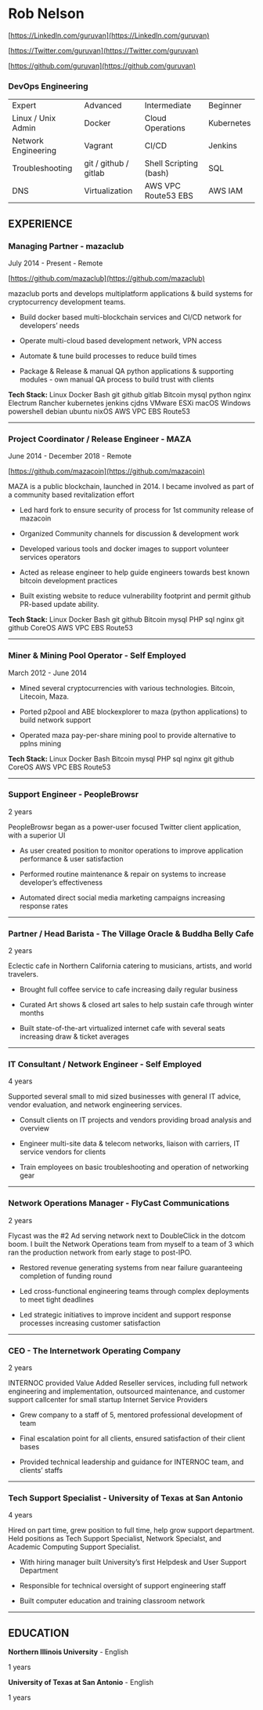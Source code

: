 # **Rob Nelson**


[https://LinkedIn.com/guruvan](https://LinkedIn.com/guruvan)

[https://Twitter.com/guruvan](https://Twitter.com/guruvan)

[https://github.com/guruvan](https://github.com/guruvan)

### **DevOps Engineering**

<table>
  <tr>
    <td>Expert</td>
    <td>Advanced</td>
    <td>Intermediate</td>
    <td>Beginner</td>
  </tr>
  <tr>
    <td>Linux / Unix Admin</td>
    <td>Docker</td>
    <td>Cloud Operations</td>
    <td>Kubernetes</td>
  </tr>
  <tr>
    <td>Network Engineering</td>
    <td>Vagrant</td>
    <td>CI/CD</td>
    <td>Jenkins</td>
  </tr>
  <tr>
    <td>Troubleshooting </td>
    <td>git / github / gitlab</td>
    <td>Shell Scripting (bash)</td>
    <td>SQL</td>
  </tr>
  <tr>
    <td>DNS</td>
    <td>Virtualization </td>
    <td>AWS VPC Route53 EBS</td>
    <td>AWS IAM</td>
  </tr>
</table>

## **EXPERIENCE**

### **Managing Partner** - mazaclub

July 2014 - Present - Remote

[https://github.com/mazaclub](https://github.com/mazaclub) 

mazaclub ports and develops multiplatform applications & build systems for cryptocurrency development teams. 

* Build docker based multi-blockchain services  and CI/CD network for developers’ needs

* Operate multi-cloud based development network, VPN access

* Automate & tune build processes to reduce build times

* Package & Release & manual QA python applications & supporting modules - own manual QA process to build trust with clients

**Tech Stack:** Linux Docker Bash git github gitlab Bitcoin mysql python nginx Electrum Rancher kubernetes jenkins cjdns VMware ESXi macOS Windows powershell debian ubuntu nixOS  AWS VPC EBS Route53

---

### **Project Coordinator / Release Engineer** - MAZA

June 2014 - December 2018 - Remote

[https://github.com/mazacoin](https://github.com/mazacoin) 

MAZA is a public blockchain, launched in 2014.  I became involved as part of a community based revitalization effort

* Led hard fork to ensure security of process for 1st community release of mazacoin

* Organized Community channels for discussion & development work

* Developed various tools and docker images to support volunteer services operators 

* Acted as release engineer to help guide engineers towards best known bitcoin development practices

* Built existing website to reduce vulnerability footprint and permit github PR-based update ability.

**Tech Stack:** Linux Docker Bash git github Bitcoin mysql PHP sql nginx git github CoreOS AWS VPC EBS Route53

---


### **Miner & Mining Pool Operator** - Self Employed

March 2012 - June 2014

* Mined several cryptocurrencies with various technologies. Bitcoin, Litecoin, Maza. 

* Ported p2pool and ABE blockexplorer to maza (python applications) to build network support

* Operated maza pay-per-share mining pool to provide alternative to pplns mining 

**Tech Stack:** Linux Docker Bash Bitcoin mysql PHP sql nginx git github CoreOS AWS VPC EBS Route53

---


### **Support Engineer** - PeopleBrowsr

2 years

PeopleBrowsr began as a power-user focused Twitter client application, with a superior UI 

* As user created position to monitor operations to improve application performance & user satisfaction

* Performed routine maintenance & repair on systems to increase developer’s effectiveness

* Automated direct social media marketing campaigns increasing response rates

---


### **Partner / Head Barista** - The Village Oracle & Buddha Belly Cafe

2 years

Eclectic cafe in Northern California catering to musicians, artists, and world travelers. 

* Brought full coffee service to cafe increasing daily regular business

* Curated Art shows & closed art sales to help sustain cafe through winter months 

* Built state-of-the-art virtualized internet cafe with several seats increasing draw & ticket averages 

---


### **IT Consultant / Network Engineer** - Self Employed

4 years

Supported several small to mid sized businesses with general IT advice, vendor evaluation, and network engineering services.  

* Consult clients on IT projects and vendors providing broad analysis and overview

* Engineer  multi-site data &  telecom networks, liaison with carriers, IT service vendors for clients

* Train employees on basic troubleshooting and operation of networking gear

---


### **Network Operations Manager** - FlyCast Communications

2 years

Flycast was the #2 Ad serving network next to DoubleClick in the dotcom boom. I built the Network Operations team from myself to a team of 3 which ran the production network from early stage to post-IPO.  

* Restored revenue generating systems from near failure guaranteeing completion of funding round

* Led cross-functional engineering teams through complex deployments to meet tight deadlines

* Led strategic initiatives to improve incident and support response processes increasing customer satisfaction

---


### **CEO** - The Internetwork Operating Company

2 years

INTERNOC provided Value Added Reseller services, including full network engineering and implementation, outsourced maintenance, and customer support callcenter for small startup Internet Service Providers 

* Grew company to a staff of 5, mentored professional development of team 

* Final escalation point for all clients, ensured satisfaction of their client bases

* Provided technical leadership and guidance for INTERNOC team, and clients’ staffs

---


### **Tech Support Specialist** - University of Texas at San Antonio

4 years

Hired on part time, grew position to full time, help grow support department. Held positions as Tech Support Specialist, Network Specialst, and Academic Computing Support Specialist. 

* With hiring manager built University’s first Helpdesk and User Support Department

* Responsible for technical oversight of support engineering staff

* Built computer education and training classroom network 

---


## **EDUCATION**

**Northern Illinois University** - English

1 years

**University of Texas at San Antonio** - English

1 years

